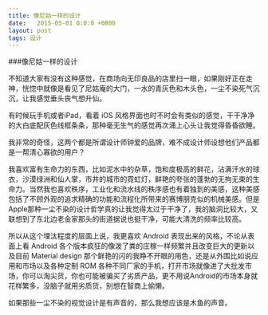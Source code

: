 ```yaml
---
title: 像尼姑一样的设计
date:   2015-05-01 0:0:0 +0800
layout: post
tags: 设计
---
```

 
###像尼姑一样的设计

不知道大家有没有这种感觉，在商场向无印良品的店里扫一眼，如果刚好正在走神，恍惚中就像是看见了尼姑庵的大门，一水的青灰色和木头色，一尘不染死气沉沉，让我感觉垂头丧气想升仙。

有时候玩手机或者iPad，看着 iOS 风格界面也时不时会有类似的感觉，干干净净的大白底配灰色线框条条，那种毫无生气的感觉再次涌上心头让我觉得昏昏欲睡。

我非常的奇怪，这两个都是所谓设计师钟爱的品牌，难不成设计师设想他们产品都是一帮清心寡欲的用户？

我喜欢富有生命力的东西，比如泥水中的杂草，饱和度极高的鲜花，沾满汗水的球衣，沙漠绿洲和仙人掌，市井的城市的霓虹灯，鲜艳的夸张的蓬勃的无拘无束的生命力。当然我也喜欢秩序，工业化和流水线的秩序感也有着独到的美感，这种美感包括了不顾外观的追求精确的功能和流程化所带来的赛博朋克似的机械美感。但是Apple那种一尘不染的设计哲学真的让我觉得太过于干净了，我的脑洞比较大，又联想到了东北边老金家那头的街道据说也挺干净，可能大清洗的频率比较高。

所以从这个埋汰程度的层面上说，我更喜欢 Android 表现出来的风格，不论从表面上看 Android 各个版本疯狂的像泼了粪的庄稼一样频繁并且改变巨大的更新以及目前 Material design 那个鲜艳的闪的我睁不开眼的用色，还是从外围比如说应用和市场以及各种定制 ROM 各种不同厂家的手机，打开市场就像进了大批发市场，你可以淘尖货，你也可能被骗买了劣质产品，更不用说Android的市场本身就花样繁多，没脑子就用劣质货，别想在智商上偷懒。

如果那些一尘不染的视觉设计是有声音的，那么我想应该是木鱼的声音。